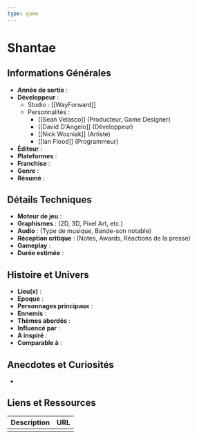 ```yaml
---
type: game
---
```


# Shantae

## Informations Générales

- **Année de sortie** : 
- **Développeur** : 
	- Studio : [[WayForward]]
	- Personnalités : 
		- [[Sean Velasco]] (Producteur, Game Designer)
		- [[David D'Angelo]] (Développeur)
		- [[Nick Wozniak]] (Artiste)
		- [[Ian Flood]] (Programmeur)
- **Éditeur** : 
- **Plateformes** : 
- **Franchise** : 
- **Genre** :
- **Résumé** : 

## Détails Techniques
- **Moteur de jeu** : 
- **Graphismes** : (2D, 3D, Pixel Art, etc.)
- **Audio** : (Type de musique, Bande-son notable)
- **Réception critique** : (Notes, Awards, Réactions de la presse)
- **Gameplay** :
- **Durée estimée** : 

## Histoire et Univers
- **Lieu(x)** : 
- **Epoque** : 
- **Personnages principaux** : 
- **Ennemis** :
- **Thèmes abordés** : 
- **Influencé par** :
- **A inspiré** : 
- **Comparable à** :
## Anecdotes et Curiosités
- 
## Liens et Ressources

| Description | URL |
| ----------- | --- |
|             |     |
